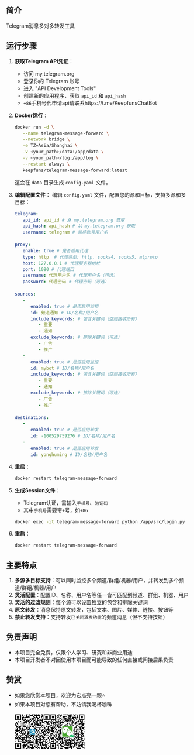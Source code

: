 ## 简介
   Telegram消息多对多转发工具

## 运行步骤
1. **获取Telegram API凭证**：
   - 访问 my.telegram.org
   - 登录你的 Telegram 账号
   - 进入 "API Development Tools"
   - 创建新的应用程序，获取 `api_id` 和 `api_hash`
   - `+86`手机号代申请api请联系https://t.me/KeepfunsChatBot

2. **Docker运行**：
   ```bash
   docker run -d \
      --name telegram-message-forward \
      --network bridge \
      -e TZ=Asia/Shanghai \
      -v <your_path>/data:/app/data \
      -v <your_path>/log:/app/log \
      --restart always \
      keepfuns/telegram-message-forward:latest
   ```
   这会在 `data` 目录生成 `config.yaml` 文件。

3. **编辑配置文件**：
   编辑 `config.yaml` 文件，配置您的源和目标，支持多源和多目标：
   ```yaml
   telegram:
      api_id: api_id # 从 my.telegram.org 获取
      api_hash: api_hash # 从 my.telegram.org 获取
      username: telegram # 监控账号用户名

   proxy:
      enable: true # 是否启用代理
      type: http  # 代理类型: http, socks4, socks5, mtproto
      host: 127.0.0.1 # 代理服务器地址
      port: 1080 # 代理端口
      username: 代理用户名 # 代理用户名（可选）
      password: 代理密码 # 代理密码（可选）

   sources:
      - 
         enabled: true # 是否启用监控
         id: 频道通知 # ID/名称/用户名
         include_keywords: # 包含关键词（空则接收所有）
            - 重要
            - 通知
         exclude_keywords: # 排除关键词（可选）
            - 广告
            - 推广
      - 
         enabled: true # 是否启用监控
         id: mybot # ID/名称/用户名
         include_keywords: # 包含关键词（空则接收所有）
            - 重要
            - 通知
         exclude_keywords: # 排除关键词（可选）
            - 广告
            - 推广

   destinations:
      - 
         enabled: true # 是否启用转发
         id: -100529759276 # ID/名称/用户名
      - 
         enabled: true # 是否启用转发
         id: yonghuming # ID/名称/用户名
   ```

3. **重启**：
   ```bash
   docker restart telegram-message-forward
   ```

4. **生成Session文件**：
   - Telegram认证，需输入`手机号`、`验证码`
   - 其中`手机号`需要带`+`号，如`+86`
   ```bash
   docker exec -it telegram-message-forward python /app/src/login.py
   ```

5. **重启**：
   ```bash
   docker restart telegram-message-forward
   ```

## 主要特点
1. **多源多目标支持**：可以同时监控多个频道/群组/机器/用户，并转发到多个频道/群组/机器/用户
2. **灵活配置**：配置ID、名称、用户名等任一皆可匹配到频道、群组、机器、用户
3. **灵活的过滤规则**：每个源可以设置独立的包含和排除关键词
4. **原文转发**：消息保持原文转发，包括文本、图片、媒体、链接、按钮等
5. **禁止转发支持**：支持转发`已关闭转发功能`的频道消息（但不支持按钮）

## 免责声明
- 本项目完全免费，仅限个人学习、研究和非商业用途
- 本项目开发者不对因使用本项目而可能导致的任何直接或间接后果负责

## 赞赏
- 如果您欣赏本项目，欢迎为它点亮一颗⭐️
- 如果本项目对您有帮助，不妨请我喝杯咖啡
<br/><br/>
<span><img src="assets/zhifubao.png" alt="支付宝" width="20%" align="left">
&nbsp;&nbsp;&nbsp;&nbsp;&nbsp;
<img src="assets/weixin.png" alt="微信 " width="20%" align="left"></span>
